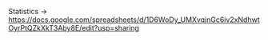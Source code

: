 Statistics -> https://docs.google.com/spreadsheets/d/1D6WoDy_UMXvqjnGc6iv2xNdhwtOyrPtQZkXkT3Aby8E/edit?usp=sharing
